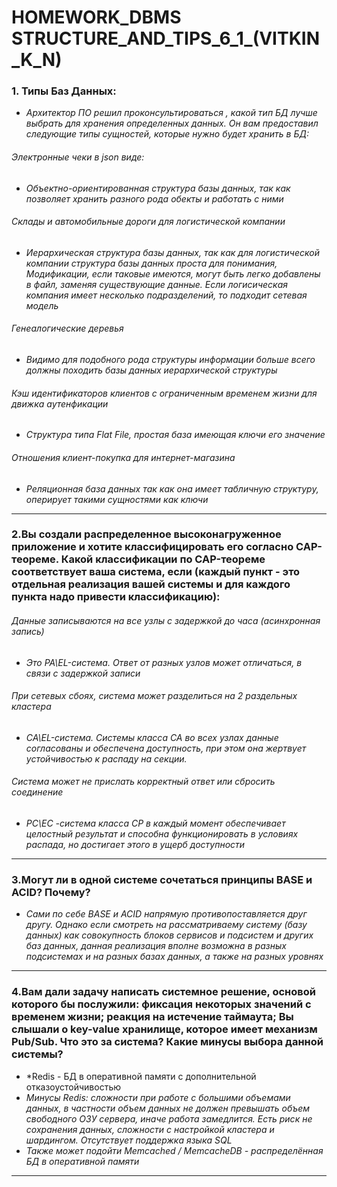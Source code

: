 # HOMEWORK_DBMS STRUCTURE_AND_TIPS_6_1_(VITKIN_K_N)

### 1. Типы Баз Данных:
- *Архитектор ПО решил проконсультироваться , какой тип БД лучше выбрать для хранения определенных данных. Он вам предоставил следующие типы сущностей, которые нужно будет хранить в БД:*
###### *Электронные чеки в json виде:*
- *Объектно-ориентированная структура базы данных, так как позволяет хранить разного рода обекты и работать с ними*
###### *Склады и автомобильные дороги для логистической компании*
- *Иерархическая структура базы данных, так как для логистической компании структура базы данных проста для понимания, Модификации, если таковые имеются, могут быть легко добавлены в файл, заменяя существующие данные. Если логисическая компания имеет несколько подразделений, то подходит сетевая модель*
###### *Генеалогические деревья*
- *Видимо для подобного рода структуры информации больше всего должны походить базы данных иерархической структуры*
###### *Кэш идентификаторов клиентов с ограниченным временем жизни для движка аутенфикации*
- *Структура типа Flat File, простая база имеющая ключи его значение*
###### *Отношения клиент-покупка для интернет-магазина*
- *Реляционная база данных так как она имеет табличную структуру, оперирует такими сущностями как ключи*


___
### 2.Вы создали распределенное высоконагруженное приложение и хотите классифицировать его согласно CAP-теореме. Какой классификации по CAP-теореме соответствует ваша система, если (каждый пункт - это отдельная реализация вашей системы и для каждого пункта надо привести классификацию): 
###### *Данные записываются на все узлы с задержкой до часа (асинхронная запись)*
- *Это PA\EL-система. Ответ от разных узлов может отличаться, в связи с задержкой записи*
###### *При сетевых сбоях, система может разделиться на 2 раздельных кластера*
- *CA\EL-система. Системы класса CA во всех узлах данные согласованы и обеспечена доступность, при этом она жертвует устойчивостью к распаду на секции.*
###### *Система может не прислать корректный ответ или сбросить соединение*
- *PC\EC -система класса CP в каждый момент обеспечивает целостный результат и способна функционировать в условиях распада, но достигает этого в ущерб доступности*
___


### 3.Могут ли в одной системе сочетаться принципы BASE и ACID? Почему?
- *Сами по себе BASE и ACID напрямую противопоставляется друг другу. Однако если смотреть на рассматриваему систему (базу данных) как совокупность блоков сервисов и подсистем и других баз данных, данная реализация вполне возможна в разных подсистемах и на разных базах данных, а также на разных уровнях*


___
### 4.Вам дали задачу написать системное решение, основой которого бы послужили: фиксация некоторых значений с временем жизни; реакция на истечение таймаута; Вы слышали о key-value хранилище, которое имеет механизм Pub/Sub. Что это за система? Какие минусы выбора данной системы?
- *Redis - БД в оперативной памяти с дополнительной отказоустойчивостью
- *Минусы Redis: сложности при работе с большими объемами данных, в частности объем данных не должен превышать объем свободного ОЗУ сервера, иначе работа замедлится. Есть риск не сохранения данных, сложности с настройкой кластера и шардингом. Отсутствует поддержка языка SQL*
- *Также может подойти Memcached / MemcacheDB - распределённая БД в оперативной памяти*


___